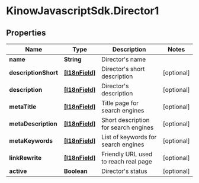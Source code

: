 # KinowJavascriptSdk.Director1

## Properties
Name | Type | Description | Notes
------------ | ------------- | ------------- | -------------
**name** | **String** | Director&#39;s name | 
**descriptionShort** | [**[I18nField]**](I18nField.md) | Director&#39;s short description | [optional] 
**description** | [**[I18nField]**](I18nField.md) | Director&#39;s description | [optional] 
**metaTitle** | [**[I18nField]**](I18nField.md) | Title page for search engines | [optional] 
**metaDescription** | [**[I18nField]**](I18nField.md) | Short description for search engines | [optional] 
**metaKeywords** | [**[I18nField]**](I18nField.md) | List of keywords for search engines | [optional] 
**linkRewrite** | [**[I18nField]**](I18nField.md) | Friendly URL used to reach real page | [optional] 
**active** | **Boolean** | Director&#39;s status | [optional] 


